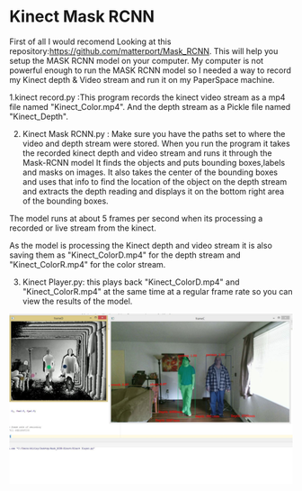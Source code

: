 # Kinect Mask RCNN

First of all I would recomend Looking at this repository:https://github.com/matterport/Mask_RCNN.
This will help you setup the MASK RCNN model on your computer.
My computer is not powerful enough to run the MASK RCNN model so I needed a way to
record my Kinect depth & Video stream and run it on my PaperSpace machine.

1.kinect record.py :This program records the kinect video stream as a mp4 file named "Kinect_Color.mp4".
And the depth stream as a Pickle file named "Kinect_Depth".

2. Kinect Mask RCNN.py : Make sure you have the paths set to where the video and depth stream were stored.
When you run the program it  takes the recorded kinect depth and video stream and runs it through the Mask-RCNN model
It finds the objects and puts bounding boxes,labels and masks on images. It also takes the center of the bounding boxes and uses that info to find the location of the object on the depth stream and extracts the depth reading and displays it on the bottom
right area of the bounding boxes.

The model runs at about 5 frames per second when its processing a recorded or live stream from the kinect.

As the model is processing the Kinect depth and video stream it is also saving them as "Kinect_ColorD.mp4" for the depth stream and "Kinect_ColorR.mp4" for the color stream.

3. Kinect Player.py: this plays back "Kinect_ColorD.mp4" and "Kinect_ColorR.mp4" at the same time at a regular frame rate so you can view the results of the model.

![Image description](https://github.com/valdivj/Kinect-Mask-RCNN/blob/master/Kinect_Mask.JPG)



